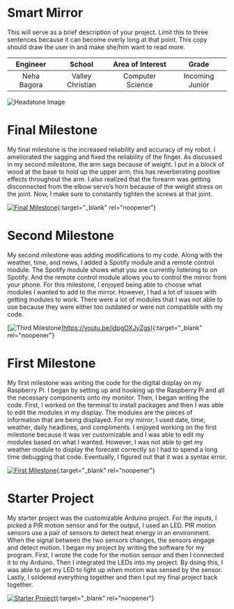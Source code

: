 # Smart Mirror
This will serve as a brief description of your project. Limit this to three sentences because it can become overly long at that point. This copy should draw the user in and make she/him want to read more.

| **Engineer** | **School** | **Area of Interest** | **Grade** |
|:--:|:--:|:--:|:--:|
| Neha Bagora | Valley Christian | Computer Science | Incoming Junior |

![Headstone Image](https://lh3.googleusercontent.com/pw/AM-JKLVhfWUkYnY63QKiZtAlQ5-SmKaugMQ_xynCi_dRmvM1xhg7pAZSUPIrtBHQSZGd_4k_fMs7Hkx7YfdWz4HLU4zq6Hkkh-_SK7rvXdAesULPBPTpmnHBBeJYQXvtN5X8iNQ56NSpEL0Z9RLNb_RQUOXn=w1448-h1446-no?authuser=0)
  
# Final Milestone
My final milestone is the increased reliability and accuracy of my robot. I ameliorated the sagging and fixed the reliability of the finger. As discussed in my second milestone, the arm sags because of weight. I put in a block of wood at the base to hold up the upper arm; this has reverberating positive effects throughout the arm. I also realized that the forearm was getting disconnected from the elbow servo’s horn because of the weight stress on the joint. Now, I make sure to constantly tighten the screws at that joint. 

[![Final Milestone](https://res.cloudinary.com/marcomontalbano/image/upload/v1612573869/video_to_markdown/images/youtube--F7M7imOVGug-c05b58ac6eb4c4700831b2b3070cd403.jpg )](https://www.youtube.com/watch?v=F7M7imOVGug&feature=emb_logo "Final Milestone"){:target="_blank" rel="noopener"}

# Second Milestone
My second milestone was adding modifications to my code. Along with the weather, time, and news, I added a Spotify module and a remote control module. The Spotify module shows what you are currently listening to on Spotify. And the remote control module allows you to control the mirror from your phone. For this milestone, I enjoyed being able to choose what modules I wanted to add to the mirror. However, I had a lot of issues with getting modules to work. There were a lot of modules that I was not able to use because they were either too outdated or were not compatible with my code. 

[![Third Milestone](https://i3.ytimg.com/vi/idpgOXJyZgs/maxresdefault.jpg)]https://youtu.be/idpgOXJyZgs){:target="_blank" rel="noopener"}

# First Milestone
  

My first milestone was writing the code for the digital display on my Raspberry Pi. I began by setting up and hooking up the Raspberry Pi and all the necessary components onto my monitor. Then, I began writing the code. First, I worked on the terminal to install packages and then I was able to edit the modules in my display. The modules are the pieces of information that are being displayed. For my mirror, I used date, time, weather, daily headlines, and compliments. I enjoyed working on the first milestone because it was ver customizable and I was able to edit my modules based on what I wanted. However, I was not able to get my weather module to display the forecast correctly so I had to spend a long time debugging that code. Eventually, I figured out that it was a syntax error.

[![First Milestone](https://i3.ytimg.com/vi/aA95zK1T5yw/maxresdefault.jpg)](https://www.youtube.com/watch?v=aA95zK1T5yw){:target="_blank" rel="noopener"}



# Starter Project
  

My starter project was the customizable Arduino project. For the inputs, I picked a PIR motion sensor and for the output, I used an LED. PIR motion sensors use a pair of sensors to detect heat energy in an environment. When the signal between the two sensors changes, the sensors engage and detect motion. I began my project by writing the software for my program. First, I wrote the code for the motion sensor and then I connected it to my Arduino. Then I integrated the LEDs into my project. By doing this, I was able to get my LED to light up when motion was sensed by the sensor. Lastly, I soldered everything together and then I put my final project back together.

[![Starter Project](https://i3.ytimg.com/vi/tx2Hert3ezE/maxresdefault.jpg)](https://www.youtube.com/watch?v=tx2Hert3ezE){:target="_blank" rel="noopener"}

